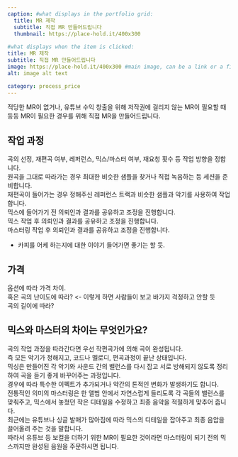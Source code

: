 ```yaml
---
caption: #what displays in the portfolio grid:
  title: MR 제작
  subtitle: 직접 MR 만들어드립니다
  thumbnail: https://place-hold.it/400x300
  
#what displays when the item is clicked:
title: MR 제작
subtitle: 직접 MR 만들어드립니다
image: https://place-hold.it/400x300 #main image, can be a link or a file in assets/img/portfolio
alt: image alt text

category: process_price
---
```



적당한 MR이 없거나, 유튜브 수익 창출을 위해 저작권에 걸리지 않는 MR이 필요할 때 등등 MR이 필요한 경우를 위해 직접 MR을 만들어드립니다.  

## 작업 과정

곡의 선정, 재편곡 여부, 레퍼런스, 믹스/마스터 여부, 재요청 횟수 등 작업 방향을 정합니다.  
원곡을 그대로 따라가는 경우 최대한 비슷한 샘플을 찾거나 직접 녹음하는 등 세션을 준비합니다.  
재편곡이 들어가는 경우 정해주신 레퍼런스 트랙과 비슷한 샘플과 악기를 사용하여 작업합니다.  
믹스에 들어가기 전 의뢰인과 결과를 공유하고 조정을 진행합니다.  
믹스 작업 후 의뢰인과 결과를 공유하고 조정을 진행합니다.  
마스터링 작업 후 의뢰인과 결과를 공유하고 조정을 진행합니다.  

+ 카피를 어케 하는지에 대한 이야기 들어가면 좋기는 할 듯.  

## 가격

옵션에 따라 가격 차이.  
혹은 곡의 난이도에 따라? <- 이렇게 하면 사람들이 보고 바가지 걱정하고 안할 듯  
곡의 길이에 따라?

## 믹스와 마스터의 차이는 무엇인가요?

곡의 작업 과정을 따라간다면 우선 작편곡가에 의해 곡이 완성됩니다.  
즉 모든 악기가 정해지고, 코드나 멜로디, 편곡과정이 끝난 상태입니다.  
믹싱은 만들어진 각 악기와 사운드 간의 밸런스를 다시 잡고 서로 방해되지 않도록 정리하여 곡을 듣기 좋게 바꾸어주는 과정입니다.  
경우에 따라 특수한 이펙트가 추가되거나 약간의 톤적인 변화가 발생하기도 합니다.  
전통적인 의미의 마스터링은 한 앨범 안에서 자연스럽게 들리도록 각 곡들의 밸런스를 맞춰주고, 믹스에서 놓쳤던 작은 디테일을 수정하고 최종 음악을 적절하게 맞추어 줍니다.  
최근에는 유튜브나 싱글 발매가 많아짐에 따라 믹스의 디테일을 잡아주고 최종 음압을 끌어올려 주는 것을 말합니다.  
따라서 유튜브 등 보컬을 더하기 위한 MR이 필요한 것이라면 마스터링이 되기 전의 믹스까지만 완성된 음원을 주문하시면 됩니다.  

